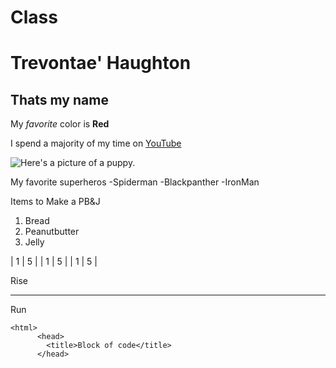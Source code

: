 # Class

# Trevontae' Haughton
## Thats my name

My *favorite* color is **Red**

I spend a majority of my time on [YouTube](https://www.youtube.com/)

![Here's a picture of a puppy.](https://cdn2-www.dogtime.com/assets/uploads/2018/10/puppies-cover.jpg)



My favorite superheros
-Spiderman
-Blackpanther
-IronMan

Items to Make a PB&J
1. Bread
2. Peanutbutter
3. Jelly



| 1 | 5 |
| 1 | 5 |
| 1 | 5 |


Rise

---

Run



    <html>
          <head>
            <title>Block of code</title>
          </head>
